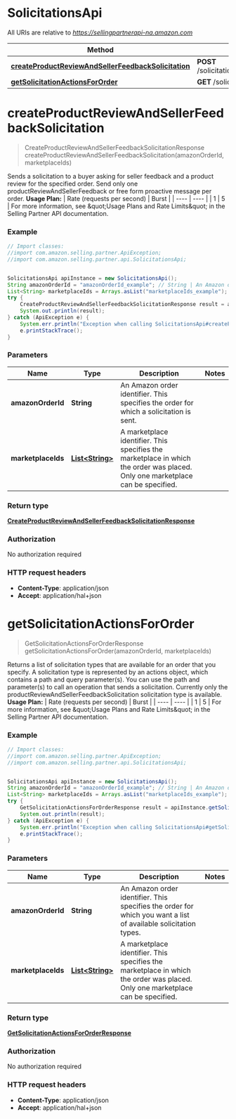 # SolicitationsApi

All URIs are relative to *https://sellingpartnerapi-na.amazon.com*

Method | HTTP request | Description
------------- | ------------- | -------------
[**createProductReviewAndSellerFeedbackSolicitation**](SolicitationsApi.md#createProductReviewAndSellerFeedbackSolicitation) | **POST** /solicitations/v1/orders/{amazonOrderId}/solicitations/productReviewAndSellerFeedback | 
[**getSolicitationActionsForOrder**](SolicitationsApi.md#getSolicitationActionsForOrder) | **GET** /solicitations/v1/orders/{amazonOrderId} | 


<a name="createProductReviewAndSellerFeedbackSolicitation"></a>
# **createProductReviewAndSellerFeedbackSolicitation**
> CreateProductReviewAndSellerFeedbackSolicitationResponse createProductReviewAndSellerFeedbackSolicitation(amazonOrderId, marketplaceIds)



Sends a solicitation to a buyer asking for seller feedback and a product review for the specified order. Send only one productReviewAndSellerFeedback or free form proactive message per order.  **Usage Plan:**  | Rate (requests per second) | Burst | | ---- | ---- | | 1 | 5 |  For more information, see \&quot;Usage Plans and Rate Limits\&quot; in the Selling Partner API documentation.

### Example
```java
// Import classes:
//import com.amazon.selling.partner.ApiException;
//import com.amazon.selling.partner.api.SolicitationsApi;


SolicitationsApi apiInstance = new SolicitationsApi();
String amazonOrderId = "amazonOrderId_example"; // String | An Amazon order identifier. This specifies the order for which a solicitation is sent.
List<String> marketplaceIds = Arrays.asList("marketplaceIds_example"); // List<String> | A marketplace identifier. This specifies the marketplace in which the order was placed. Only one marketplace can be specified.
try {
    CreateProductReviewAndSellerFeedbackSolicitationResponse result = apiInstance.createProductReviewAndSellerFeedbackSolicitation(amazonOrderId, marketplaceIds);
    System.out.println(result);
} catch (ApiException e) {
    System.err.println("Exception when calling SolicitationsApi#createProductReviewAndSellerFeedbackSolicitation");
    e.printStackTrace();
}
```

### Parameters

Name | Type | Description  | Notes
------------- | ------------- | ------------- | -------------
 **amazonOrderId** | **String**| An Amazon order identifier. This specifies the order for which a solicitation is sent. |
 **marketplaceIds** | [**List&lt;String&gt;**](String.md)| A marketplace identifier. This specifies the marketplace in which the order was placed. Only one marketplace can be specified. |

### Return type

[**CreateProductReviewAndSellerFeedbackSolicitationResponse**](CreateProductReviewAndSellerFeedbackSolicitationResponse.md)

### Authorization

No authorization required

### HTTP request headers

 - **Content-Type**: application/json
 - **Accept**: application/hal+json

<a name="getSolicitationActionsForOrder"></a>
# **getSolicitationActionsForOrder**
> GetSolicitationActionsForOrderResponse getSolicitationActionsForOrder(amazonOrderId, marketplaceIds)



Returns a list of solicitation types that are available for an order that you specify. A solicitation type is represented by an actions object, which contains a path and query parameter(s). You can use the path and parameter(s) to call an operation that sends a solicitation. Currently only the productReviewAndSellerFeedbackSolicitation solicitation type is available.  **Usage Plan:**  | Rate (requests per second) | Burst | | ---- | ---- | | 1 | 5 |  For more information, see \&quot;Usage Plans and Rate Limits\&quot; in the Selling Partner API documentation.

### Example
```java
// Import classes:
//import com.amazon.selling.partner.ApiException;
//import com.amazon.selling.partner.api.SolicitationsApi;


SolicitationsApi apiInstance = new SolicitationsApi();
String amazonOrderId = "amazonOrderId_example"; // String | An Amazon order identifier. This specifies the order for which you want a list of available solicitation types.
List<String> marketplaceIds = Arrays.asList("marketplaceIds_example"); // List<String> | A marketplace identifier. This specifies the marketplace in which the order was placed. Only one marketplace can be specified.
try {
    GetSolicitationActionsForOrderResponse result = apiInstance.getSolicitationActionsForOrder(amazonOrderId, marketplaceIds);
    System.out.println(result);
} catch (ApiException e) {
    System.err.println("Exception when calling SolicitationsApi#getSolicitationActionsForOrder");
    e.printStackTrace();
}
```

### Parameters

Name | Type | Description  | Notes
------------- | ------------- | ------------- | -------------
 **amazonOrderId** | **String**| An Amazon order identifier. This specifies the order for which you want a list of available solicitation types. |
 **marketplaceIds** | [**List&lt;String&gt;**](String.md)| A marketplace identifier. This specifies the marketplace in which the order was placed. Only one marketplace can be specified. |

### Return type

[**GetSolicitationActionsForOrderResponse**](GetSolicitationActionsForOrderResponse.md)

### Authorization

No authorization required

### HTTP request headers

 - **Content-Type**: application/json
 - **Accept**: application/hal+json

